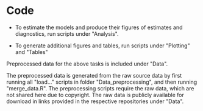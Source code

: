 # Code

- To estimate the models and produce their figures of estimates and diagnostics, run scripts under "Analysis".

- To generate additional figures and tables, run scripts under "Plotting" and "Tables"

Preprocessed data for the above tasks is included under "Data".

The preprocessed data is generated from the raw source data by first running all "load..." scripts in folder "Data_preprocessing", and then running "merge_data.R". The preprocessing scripts require the raw data, which are not shared here due to copyright. The raw data is publicly available for download in links provided in the respective repositories under "Data".

